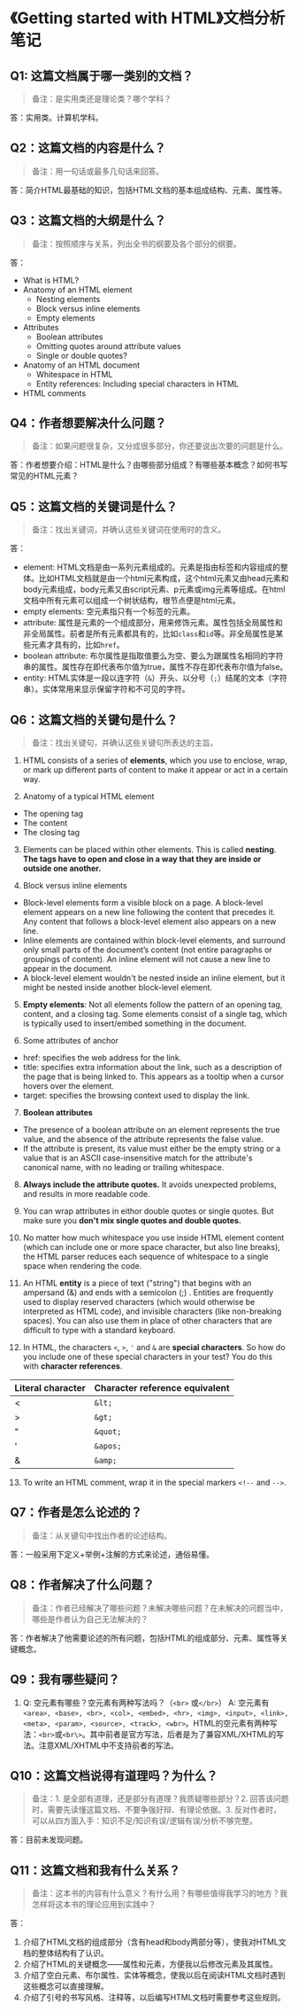 # 《Getting started with HTML》文档分析笔记

## Q1: 这篇文档属于哪一类别的文档？

> 备注：是实用类还是理论类？哪个学科？

答：实用类。计算机学科。

## Q2：这篇文档的内容是什么？

> 备注：用一句话或最多几句话来回答。

答：简介HTML最基础的知识，包括HTML文档的基本组成结构、元素、属性等。

## Q3：这篇文档的大纲是什么？

> 备注：按照顺序与关系，列出全书的纲要及各个部分的纲要。

答：
- What is HTML?
- Anatomy of an HTML element
  - Nesting elements
  - Block versus inline elements
  - Empty elements
- Attributes
  - Boolean attributes
  - Omitting quotes around attribute values
  - Single or double quotes?
- Anatomy of an HTML document
  - Whitespace in HTML
  - Entity references: Including special characters in HTML
- HTML comments

## Q4：作者想要解决什么问题？

> 备注：如果问题很复杂，又分成很多部分，你还要说出次要的问题是什么。

答：作者想要介绍：HTML是什么？由哪些部分组成？有哪些基本概念？如何书写常见的HTML元素？

## Q5：这篇文档的关键词是什么？

> 备注：找出关键词，并确认这些关键词在使用时的含义。

答：
- element: HTML文档是由一系列元素组成的。元素是指由标签和内容组成的整体。比如HTML文档就是由一个html元素构成，这个html元素又由head元素和body元素组成，body元素又由script元素、p元素或img元素等组成。在html文档中所有元素可以组成一个树状结构，根节点便是html元素。
- empty elements: 空元素指只有一个标签的元素。
- attribute: 属性是元素的一个组成部分，用来修饰元素。属性包括全局属性和非全局属性。前者是所有元素都具有的，比如`class`和`id`等。非全局属性是某些元素才具有的，比如`href`。
- boolean attribute: 布尔属性是指取值要么为空、要么为跟属性名相同的字符串的属性。属性存在即代表布尔值为true，属性不存在即代表布尔值为false。
- entity: HTML实体是一段以连字符（`&`）开头、以分号（`;`）结尾的文本（字符串）。实体常用来显示保留字符和不可见的字符。

## Q6：这篇文档的关键句是什么？

> 备注：找出关键句，并确认这些关键句所表达的主旨。

1. HTML consists of a series of **elements**, which you use to enclose, wrap, or mark up different parts of content to make it appear or act in a certain way.

2. Anatomy of a typical HTML element
  - The opening tag
  - The content
  - The closing tag

3. Elements can be placed within other elements. This is called **nesting**. **The tags have to open and close in a way that they are inside or outside one another.**

4. Block versus inline elements
  - Block-level elements form a visible block on a page. A block-level element appears on a new line following the content that precedes it. Any content that follows a block-level element also appears on a new line.
  - Inline elements are contained within block-level elements, and surround only small parts of the document’s content (not entire paragraphs or groupings of content). An inline element will not cause a new line to appear in the document.
  - A block-level element wouldn't be nested inside an inline element, but it might be nested inside another block-level element.

5. **Empty elements**: Not all elements follow the pattern of an opening tag, content, and a closing tag. Some elements consist of a single tag, which is typically used to insert/embed something in the document.

6. Some attributes of anchor
  - href: specifies the web address for the link.
  - title: specifies extra information about the link, such as a description of the page that is being linked to. This appears as a tooltip when a cursor hovers over the element.
  - target: specifies the browsing context used to display the link.

7. **Boolean attributes**
  - The presence of a boolean attribute on an element represents the true value, and the absence of the attribute represents the false value.
  - If the attribute is present, its value must either be the empty string or a value that is an ASCII case-insensitive match for the attribute's canonical name, with no leading or trailing whitespace.

8. **Always include the attribute quotes.** It avoids unexpected problems, and results in more readable code.

9. You can wrap attributes in eithor double quotes or single quotes. But make sure you **don't mix single quotes and double quotes.**

10. No matter how much whitespace you use inside HTML element content (which can include one or more space character, but also line breaks), the HTML parser reduces each sequence of whitespace to a single space when rendering the code.

11. An HTML **entity** is a piece of text ("string") that begins with an ampersand (&) and ends with a semicolon (;) . Entities are frequently used to display reserved characters (which would otherwise be interpreted as HTML code), and invisible characters (like non-breaking spaces). You can also use them in place of other characters that are difficult to type with a standard keyboard.

12. In HTML, the characters `<`, `>`, `'` and `&` are **special characters**. So how do you include one of these special characters in your test? You do this with **character references**.

| Literal character | Character reference equivalent |
| -- | -- |
| < | `&lt;` |
| > | `&gt;` |
| " | `&quot;` |
| ' | `&apos;` |
| & | `&amp;` |

13. To write an HTML comment, wrap it in the special markers `<!--` and `-->`.

## Q7：作者是怎么论述的？

> 备注：从关键句中找出作者的论述结构。

答：一般采用下定义+举例+注解的方式来论述，通俗易懂。

## Q8：作者解决了什么问题？

> 备注：作者已经解决了哪些问题？未解决哪些问题？在未解决的问题当中，哪些是作者认为自己无法解决的？

答：作者解决了他需要论述的所有问题，包括HTML的组成部分、元素、属性等关键概念。

## Q9：我有哪些疑问？

1. Q: 空元素有哪些？空元素有两种写法吗？（`<br>` 或`</br>`）
  A: 空元素有`<area>, <base>, <br>, <col>, <embed>, <hr>, <img>, <input>, <link>, <meta>, <param>, <source>, <track>, <wbr>`。HTML的空元素有两种写法：`<br>`或`<br\>`。其中前者是官方写法，后者是为了兼容XML/XHTML的写法。注意XML/XHTML中不支持前者的写法。

## Q10：这篇文档说得有道理吗？为什么？

> 备注：1. 是全部有道理，还是部分有道理？我质疑哪些部分？2. 回答该问题时，需要先读懂这篇文档、不要争强好辩、有理论依据。3. 反对作者时，可以从四方面入手：知识不足/知识有误/逻辑有误/分析不够完整。

答：目前未发现问题。

## Q11：这篇文档和我有什么关系？

> 备注：这本书的内容有什么意义？有什么用？有哪些值得我学习的地方？我怎样将这本书的理论应用到实践中？

答：
1. 介绍了HTML文档的组成部分（含有head和body两部分等），使我对HTML文档的整体结构有了认识。
2. 介绍了HTML的关键概念——属性和元素，方便我以后修改元素及其属性。
3. 介绍了空白元素、布尔属性、实体等概念，使我以后在阅读HTML文档时遇到这些概念可以直接理解。
4. 介绍了引号的书写风格、注释等，以后编写HTML文档时需要参考这些规则。
